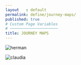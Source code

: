 ```yaml
---
layout   : default
permalink: define/journey-maps/
published: true
# Custom Page Variables
# ─────────────────────
title: JOURNEY MAPS
---
```


![herman](/1718-nmd3-project-heyvaert-tackaert/assets/img/herman.png "herman")

![claudia](/1718-nmd3-project-heyvaert-tackaert/assets/img/claudia.png "claudia")